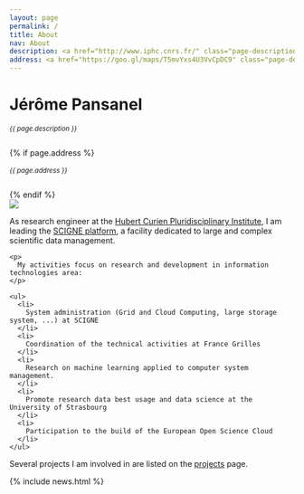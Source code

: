 ```yaml
---
layout: page
permalink: /
title: About
nav: About
description: <a href="http://www.iphc.cnrs.fr/" class="page-description" target="_blank">Institut Pluridisciplinaire Hubert Curien</a> • <a href="https://www.cnrs.fr/" class="page-description" target="_blank">CNRS</a> • <a href="https://www.unistra.fr/" class="page-description" target="_blank">University of Strasbourg</a> 
address: <a href="https://goo.gl/maps/T5mvYxs4U3VvCpDC9" class="page-description" target="_blank">23, rue du Loess, 67000 Strasbourg, France</a>
---
```


<div class="col p-0 pt-4 pb-4">
  <h1 class="pb-3 title text-left font-weight-bold">Jérôme Pansanel</h1>
  <h6 class="m-0 mb-2" style="font-size: 0.83em;">{{ page.description }}</h6>
  {% if page.address %}
      <h6 class="m-0 mb-2" style="font-size: 0.83em;">{{ page.address }}</h6>
  {% endif %}
</div>

<article>
  <div class="profile float-right">
    <img class="img-fluid z-depth-1 rounded" src="{{ 'prof_pic.jpg' | prepend: '/assets/img/' | relative_url }}">
  </div>
  <div class="clearfix">
    <p>
      As research engineer at the <a href="http://www.iphc.cnrs.fr/" target="_blank">Hubert Curien Pluridisciplinary Institute</a>, I am leading the <a href="htts://grand-est.fr" target="_blank">SCIGNE platform</a>, a facility dedicated to large and complex scientific data management.
    </p>

    <p>
      My activities focus on research and development in information technologies area:
    </p>

    <ul>
      <li>
        System administration (Grid and Cloud Computing, large storage system, ...) at SCIGNE
      </li>
      <li>
        Coordination of the technical activities at France Grilles
      </li>
      <li>
        Research on machine learning applied to computer system management.
      </li>
      <li>
        Promote research data best usage and data science at the University of Strasbourg
      </li>
      <li>
        Participation to the build of the European Open Science Cloud
      </li>
    </ul>

  <p>
    Several projects I am involved in are listed on the <a href="projects/">projects</a> page.
  </p>

  </div>

  <!-- News -->
  {% include news.html %}

</article>
